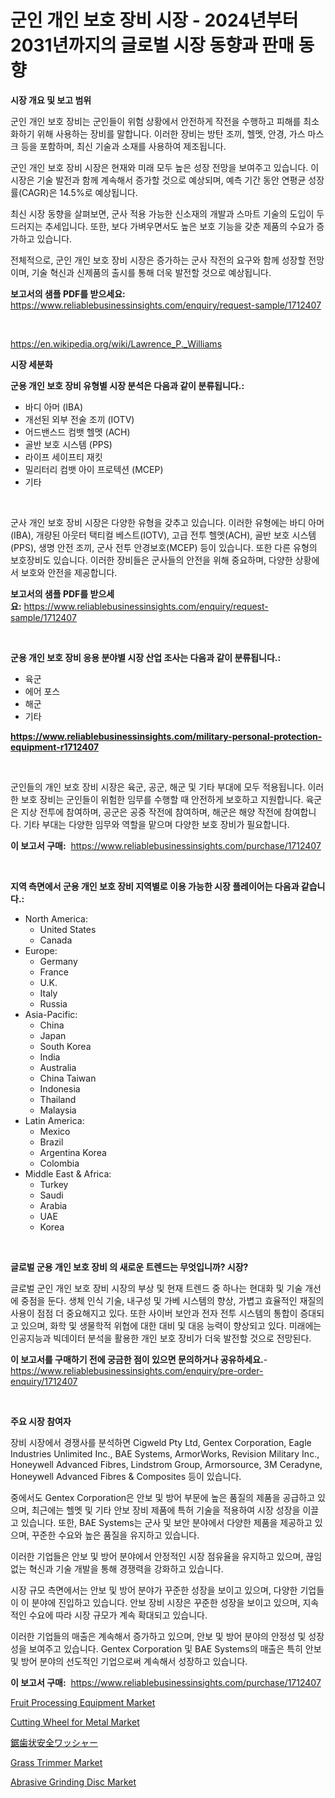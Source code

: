 <p><h1>군인 개인 보호 장비 시장 - 2024년부터 2031년까지의 글로벌 시장 동향과 판매 동향</h1></p><p><strong>시장 개요 및 보고 범위</strong></p>
<p><p>군인 개인 보호 장비는 군인들이 위험 상황에서 안전하게 작전을 수행하고 피해를 최소화하기 위해 사용하는 장비를 말합니다. 이러한 장비는 방탄 조끼, 헬멧, 안경, 가스 마스크 등을 포함하며, 최신 기술과 소재를 사용하여 제조됩니다.</p><p>군인 개인 보호 장비 시장은 현재와 미래 모두 높은 성장 전망을 보여주고 있습니다. 이 시장은 기술 발전과 함께 계속해서 증가할 것으로 예상되며, 예측 기간 동안 연평균 성장률(CAGR)은 14.5%로 예상됩니다.</p><p>최신 시장 동향을 살펴보면, 군사 적용 가능한 신소재의 개발과 스마트 기술의 도입이 두드러지는 추세입니다. 또한, 보다 가벼우면서도 높은 보호 기능을 갖춘 제품의 수요가 증가하고 있습니다.</p><p>전체적으로, 군인 개인 보호 장비 시장은 증가하는 군사 작전의 요구와 함께 성장할 전망이며, 기술 혁신과 신제품의 출시를 통해 더욱 발전할 것으로 예상됩니다.</p></p>
<p><strong>보고서의 샘플 PDF를 받으세요:</strong> <a href="https://www.reliablebusinessinsights.com/enquiry/request-sample/1712407">https://www.reliablebusinessinsights.com/enquiry/request-sample/1712407</a></p>
<p>&nbsp;</p>
<p><a href="https://en.wikipedia.org/wiki/Lawrence_P._Williams">https://en.wikipedia.org/wiki/Lawrence_P._Williams</a></p>
<p><strong>시장 세분화</strong></p>
<p><strong>군용 개인 보호 장비 유형별 시장 분석은 다음과 같이 분류됩니다.:</strong></p>
<p><ul><li>바디 아머 (IBA)</li><li>개선된 외부 전술 조끼 (IOTV)</li><li>어드밴스드 컴뱃 헬멧 (ACH)</li><li>골반 보호 시스템 (PPS)</li><li>라이프 세이프티 재킷</li><li>밀리터리 컴뱃 아이 프로텍션 (MCEP)</li><li>기타</li></ul></p>
<p>&nbsp;</p>
<p><p>군사 개인 보호 장비 시장은 다양한 유형을 갖추고 있습니다. 이러한 유형에는 바디 아머(IBA), 개량된 아웃터 택티컬 베스트(IOTV), 고급 전투 헬멧(ACH), 골반 보호 시스템(PPS), 생명 안전 조끼, 군사 전투 안경보호(MCEP) 등이 있습니다. 또한 다른 유형의 보호장비도 있습니다. 이러한 장비들은 군사들의 안전을 위해 중요하며, 다양한 상황에서 보호와 안전을 제공합니다.</p></p>
<p><strong>보고서의 샘플 PDF를 받으세요:</strong>&nbsp;<a href="https://www.reliablebusinessinsights.com/enquiry/request-sample/1712407">https://www.reliablebusinessinsights.com/enquiry/request-sample/1712407</a></p>
<p>&nbsp;</p>
<p><strong> 군용 개인 보호 장비 응용 분야별 시장 산업 조사는 다음과 같이 분류됩니다.:</strong></p>
<p><ul><li>육군</li><li>에어 포스</li><li>해군</li><li>기타</li></ul></p>
<p><strong><a href="https://www.reliablebusinessinsights.com/military-personal-protection-equipment-r1712407">https://www.reliablebusinessinsights.com/military-personal-protection-equipment-r1712407</a></strong></p>
<p>&nbsp;</p>
<p><p>군인들의 개인 보호 장비 시장은 육군, 공군, 해군 및 기타 부대에 모두 적용됩니다. 이러한 보호 장비는 군인들이 위험한 임무를 수행할 때 안전하게 보호하고 지원합니다. 육군은 지상 전투에 참여하며, 공군은 공중 작전에 참여하며, 해군은 해양 작전에 참여합니다. 기타 부대는 다양한 임무와 역할을 맡으며 다양한 보호 장비가 필요합니다.</p></p>
<p><strong>이 보고서 구매:</strong>&nbsp; <a href="https://www.reliablebusinessinsights.com/purchase/1712407">https://www.reliablebusinessinsights.com/purchase/1712407</a></p>
<p>&nbsp;</p>
<p><strong>지역 측면에서 군용 개인 보호 장비 지역별로 이용 가능한 시장 플레이어는 다음과 같습니다.:</strong></p>
<p><ul>
    <li>
        North America:
        <ul>
            <li>United States</li>
            <li>Canada</li>
        </ul>
    </li>
    <li>
        Europe:
        <ul>
            <li>Germany</li>
            <li>France</li>
            <li>U.K.</li>
            <li>Italy</li>
            <li>Russia</li>
        </ul>
    </li>
    <li>
        Asia-Pacific:
        <ul>
            <li>China</li>
            <li>Japan</li>
            <li>South Korea</li>
            <li>India</li>
            <li>Australia</li>
            <li>China Taiwan</li>
            <li>Indonesia</li>
            <li>Thailand</li>
            <li>Malaysia</li>
        </ul>
    </li>
    <li>
        Latin America:
        <ul>
            <li>Mexico</li>
            <li>Brazil</li>
            <li>Argentina Korea</li>
            <li>Colombia</li>
        </ul>
    </li>
    <li>
        Middle East & Africa:
        <ul>
            <li>Turkey</li>
            <li>Saudi</li>
            <li>Arabia</li>
            <li>UAE</li>
            <li>Korea</li>
        </ul>
    </li>
    </ul></p>
<p>&nbsp;</p>
<p><strong>글로벌 군용 개인 보호 장비 의 새로운 트렌드는 무엇입니까? 시장?</strong></p>
<p><p>글로벌 군인 개인 보호 장비 시장의 부상 및 현재 트렌드 중 하나는 현대화 및 기술 개선에 중점을 둔다. 생체 인식 기술, 내구성 및 가베 시스템의 향상, 가볍고 효율적인 재질의 사용이 점점 더 중요해지고 있다. 또한 사이버 보안과 전자 전투 시스템의 통합이 증대되고 있으며, 화학 및 생물학적 위협에 대한 대비 및 대응 능력이 향상되고 있다. 미래에는 인공지능과 빅데이터 분석을 활용한 개인 보호 장비가 더욱 발전할 것으로 전망된다.</p></p>
<p><strong>이 보고서를 구매하기 전에 궁금한 점이 있으면 문의하거나 공유하세요.</strong>- <a href="https://www.reliablebusinessinsights.com/enquiry/pre-order-enquiry/1712407">https://www.reliablebusinessinsights.com/enquiry/pre-order-enquiry/1712407</a></p>
<p>&nbsp;</p>
<p><strong>주요 시장 참여자</strong></p>
<p><p>장비 시장에서 경쟁사를 분석하면 Cigweld Pty Ltd, Gentex Corporation, Eagle Industries Unlimited Inc., BAE Systems, ArmorWorks, Revision Military Inc., Honeywell Advanced Fibres, Lindstrom Group, Armorsource, 3M Ceradyne, Honeywell Advanced Fibres & Composites 등이 있습니다. </p><p>중에서도 Gentex Corporation은 안보 및 방어 부문에 높은 품질의 제품을 공급하고 있으며, 최근에는 헬멧 및 기타 안보 장비 제품에 특허 기술을 적용하여 시장 성장을 이끌고 있습니다. 또한, BAE Systems는 군사 및 보안 분야에서 다양한 제품을 제공하고 있으며, 꾸준한 수요와 높은 품질을 유지하고 있습니다. </p><p>이러한 기업들은 안보 및 방어 분야에서 안정적인 시장 점유율을 유지하고 있으며, 끊임없는 혁신과 기술 개발을 통해 경쟁력을 강화하고 있습니다. </p><p>시장 규모 측면에서는 안보 및 방어 분야가 꾸준한 성장을 보이고 있으며, 다양한 기업들이 이 분야에 진입하고 있습니다. 안보 장비 시장은 꾸준한 성장을 보이고 있으며, 지속적인 수요에 따라 시장 규모가 계속 확대되고 있습니다. </p><p>이러한 기업들의 매출은 계속해서 증가하고 있으며, 안보 및 방어 분야의 안정성 및 성장성을 보여주고 있습니다. Gentex Corporation 및 BAE Systems의 매출은 특히 안보 및 방어 분야의 선도적인 기업으로써 계속해서 성장하고 있습니다.</p></p>
<p><strong>이 보고서 구매:</strong>&nbsp;&nbsp;<a href="https://www.reliablebusinessinsights.com/purchase/1712407">https://www.reliablebusinessinsights.com/purchase/1712407</a></p>
<p><p><a href="https://issuu.com/reportprime-2/docs/fruit-processing-equipment-market-size-2030.pptx">Fruit Processing Equipment Market</a></p><p><a href="https://github.com/edytherolanlouisejk1miz0wig/Market-Research-Report-List-3/blob/main/cutting-wheel-for-metal-market.md">Cutting Wheel for Metal Market</a></p><p><a href="https://github.com/mohamedbakry57/Market-Research-Report-List-4/blob/main/3875692156858.md">鋸歯状安全ワッシャー</a></p><p><a href="https://issuu.com/reportprime-2/docs/grass-trimmer-market-size-2030.pptx">Grass Trimmer Market</a></p><p><a href="https://github.com/peachesmcdowel1/Market-Research-Report-List-3/blob/main/abrasive-grinding-disc-market.md">Abrasive Grinding Disc Market</a></p></p>